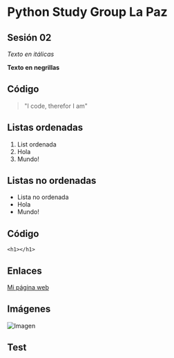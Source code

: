 # Python Study Group La Paz

## Sesión 02

*Texto en itálicas*

**Texto en negrillas**

## Código
> "I code, therefor I am"

## Listas ordenadas
1. List ordenada
2. Hola
3. Mundo!

## Listas no ordenadas
- Lista no ordenada
- Hola
- Mundo!

## Código
`<h1></h1>`

## Enlaces
[Mi página web](https://www.skyyym.com)

## Imágenes
![Imagen](https://www.tinycrap.com/void/tinycrap-mil75ut7pk7syu74.webp)

## Test